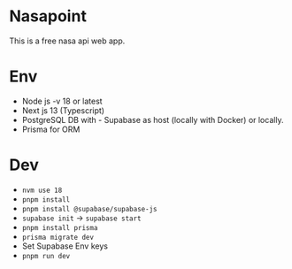 # Nasapoint 

This is a free nasa api web app.

# Env
- Node js -v 18 or latest
- Next js 13 (Typescript)
- PostgreSQL DB with -  Supabase as host (locally with Docker) or locally.
- Prisma for ORM 

# Dev
- `nvm use 18`
- `pnpm install`
- `pnpm install @supabase/supabase-js`
- `supabase init` -> `supabase start`
- `pnpm install prisma`
- `prisma migrate dev`
- Set Supabase Env keys 
- `pnpm run dev`
